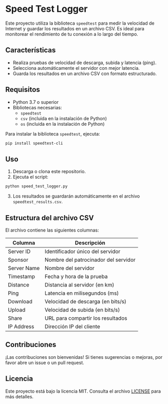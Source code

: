 
# Speed Test Logger

Este proyecto utiliza la biblioteca `speedtest` para medir la velocidad de Internet y guardar los resultados en un archivo CSV. Es ideal para monitorear el rendimiento de tu conexión a lo largo del tiempo.

## Características

- Realiza pruebas de velocidad de descarga, subida y latencia (ping).
- Selecciona automáticamente el servidor con mejor latencia.
- Guarda los resultados en un archivo CSV con formato estructurado.

## Requisitos

- Python 3.7 o superior
- Bibliotecas necesarias:
  - `speedtest`
  - `csv` (incluida en la instalación de Python)
  - `os` (incluida en la instalación de Python)

Para instalar la biblioteca `speedtest`, ejecuta:

```bash
pip install speedtest-cli
```

## Uso

1. Descarga o clona este repositorio.
2. Ejecuta el script:

```bash
python speed_test_logger.py
```

3. Los resultados se guardarán automáticamente en el archivo `speedtest_results.csv`.

## Estructura del archivo CSV

El archivo contiene las siguientes columnas:

| Columna          | Descripción                                           |
|-------------------|-------------------------------------------------------|
| Server ID         | Identificador único del servidor                     |
| Sponsor           | Nombre del patrocinador del servidor                 |
| Server Name       | Nombre del servidor                                  |
| Timestamp         | Fecha y hora de la prueba                            |
| Distance          | Distancia al servidor (en km)                        |
| Ping              | Latencia en milisegundos (ms)                        |
| Download          | Velocidad de descarga (en bits/s)                    |
| Upload            | Velocidad de subida (en bits/s)                      |
| Share             | URL para compartir los resultados                    |
| IP Address        | Dirección IP del cliente                             |

## Contribuciones

¡Las contribuciones son bienvenidas! Si tienes sugerencias o mejoras, por favor abre un issue o un pull request.

## Licencia

Este proyecto está bajo la licencia MIT. Consulta el archivo [LICENSE](LICENSE) para más detalles.

